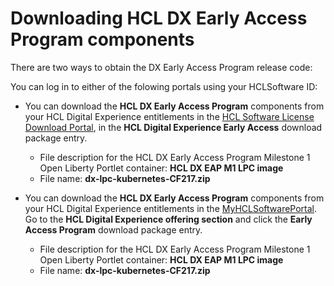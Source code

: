 #  Downloading HCL DX Early Access Program components

There are two ways to obtain the DX Early Access Program release code:

You can log in to either of the folowing portals using your HCLSoftware ID:

- You can download the **HCL DX Early Access Program** components from your HCL Digital Experience entitlements in the [HCL Software License Download Portal](https://www.hcltech.com/software/support/release), in the **HCL Digital Experience Early Access** download package entry.

    - File description for the HCL DX Early Access Program Milestone 1 Open Liberty Portlet container: **HCL DX EAP M1 LPC image**
    - File name: **dx-lpc-kubernetes-CF217.zip**

- You can download the **HCL DX Early Access Program** components from your HCL Digital Experience entitlements in the [MyHCLSoftwarePortal](https://my.hcltechsw.com). Go to the **HCL Digital Experience offering section** and click the **Early Access Program** download package entry.

    - File description for the HCL DX Early Access Program Milestone 1 Open Liberty Portlet container: **HCL DX EAP M1 LPC image**
    - File name: **dx-lpc-kubernetes-CF217.zip**

